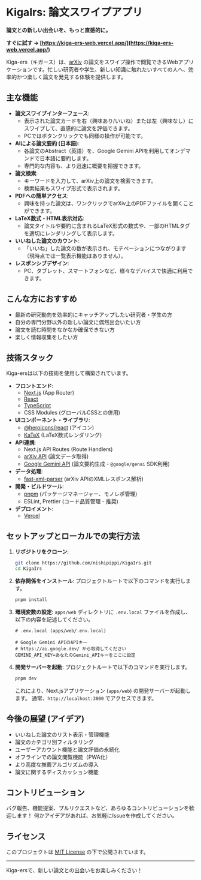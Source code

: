 # KigaIrs: 論文スワイプアプリ

**論文との新しい出会いを、もっと直感的に。**

**すぐに試す → [https://kiga-ers-web.vercel.app/](https://kiga-ers-web.vercel.app/)**

Kiga-ers（キガース）は、[arXiv](https://arxiv.org/) の論文をスワイプ操作で閲覧できるWebアプリケーションです。忙しい研究者や学生、新しい知識に触れたいすべての人へ、効率的かつ楽しく論文を発見する体験を提供します。

## 主な機能

*   **論文スワイプインターフェース**:
    *   表示された論文カードを右（興味あり/いいね）または左（興味なし）にスワイプして、直感的に論文を評価できます。
    *   PCではボタンクリックでも同様の操作が可能です。
*   **AIによる論文要約 (日本語)**:
    *   各論文のAbstract（英語）を、Google Gemini APIを利用してオンデマンドで日本語に要約します。
    *   専門的な内容も、より迅速に概要を把握できます。
*   **論文検索**:
    *   キーワードを入力して、arXiv上の論文を検索できます。
    *   検索結果もスワイプ形式で表示されます。
*   **PDFへの簡単アクセス**:
    *   興味を持った論文は、ワンクリックでarXiv上のPDFファイルを開くことができます。
*   **LaTeX数式・HTML表示対応**:
    *   論文タイトルや要約に含まれるLaTeX形式の数式や、一部のHTMLタグを適切にレンダリングして表示します。
*   **いいねした論文のカウント**:
    *   「いいね」した論文の数が表示され、モチベーションにつながります（現時点では一覧表示機能はありません）。
*   **レスポンシブデザイン**:
    *   PC、タブレット、スマートフォンなど、様々なデバイスで快適に利用できます。

## こんな方におすすめ

*   最新の研究動向を効率的にキャッチアップしたい研究者・学生の方
*   自分の専門分野以外の新しい論文に偶然出会いたい方
*   論文を読む時間をなかなか確保できない方
*   楽しく情報収集をしたい方

## 技術スタック

Kiga-ersは以下の技術を使用して構築されています。

*   **フロントエンド**:
    *   [Next.js](https://nextjs.org/) (App Router)
    *   [React](https://reactjs.org/)
    *   [TypeScript](https://www.typescriptlang.org/)
    *   CSS Modules (グローバルCSSとの併用)
*   **UIコンポーネント・ライブラリ**:
    *   [@heroicons/react](https://heroicons.com/) (アイコン)
    *   [KaTeX](https://katex.org/) (LaTeX数式レンダリング)
*   **API連携**:
    *   Next.js API Routes (Route Handlers)
    *   [arXiv API](https://arxiv.org/help/api/index) (論文データ取得)
    *   [Google Gemini API](https://ai.google.dev/models/gemini) (論文要約生成 - `@google/genai` SDK利用)
*   **データ処理**:
    *   [fast-xml-parser](https://github.com/NaturalIntelligence/fast-xml-parser) (arXiv APIのXMLレスポンス解析)
*   **開発・ビルドツール**:
    *   [pnpm](https://pnpm.io/) (パッケージマネージャー、モノレポ管理)
    *   ESLint, Prettier (コード品質管理 - 推奨)
*   **デプロイメント**:
    *   [Vercel](https://vercel.com/)

## セットアップとローカルでの実行方法

1.  **リポジトリをクローン**:
    ```bash
    git clone https://github.com/nishipippi/KigaIrs.git
    cd KigaIrs
    ```

2.  **依存関係をインストール**:
    プロジェクトルートで以下のコマンドを実行します。
    ```bash
    pnpm install
    ```

3.  **環境変数の設定**:
    `apps/web` ディレクトリに `.env.local` ファイルを作成し、以下の内容を記述してください。
    ```env
    # .env.local (apps/web/.env.local)

    # Google Gemini APIのAPIキー
    # https://ai.google.dev/ から取得してください
    GEMINI_API_KEY=あなたのGemini_APIキーをここに設定
    ```

4.  **開発サーバーを起動**:
    プロジェクトルートで以下のコマンドを実行します。
    ```bash
    pnpm dev
    ```
    これにより、Next.jsアプリケーション (`apps/web`) の開発サーバーが起動します。
    通常、`http://localhost:3000` でアクセスできます。

## 今後の展望 (アイデア)

*   いいねした論文のリスト表示・管理機能
*   論文のカテゴリ別フィルタリング
*   ユーザーアカウント機能と論文評価の永続化
*   オフラインでの論文閲覧機能（PWA化）
*   より高度な推薦アルゴリズムの導入
*   論文に関するディスカッション機能

## コントリビューション

バグ報告、機能提案、プルリクエストなど、あらゆるコントリビューションを歓迎します！
何かアイデアがあれば、お気軽にIssueを作成してください。

## ライセンス

このプロジェクトは [MIT License](LICENSE) の下で公開されています。

---

Kiga-ersで、新しい論文との出会いをお楽しみください！
